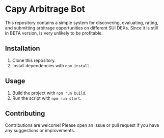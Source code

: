 # Capy Arbitrage Bot

This repository contains a simple system for discovering, evaluating, rating, and submitting arbitrage opportunities on different SUI DEXs.
Since it is still in BETA version, is very unlikely to be profitable.

## Installation

1. Clone this repository.
2. Install dependencies with `npm install`.

## Usage

1. Build the project with `npm run build`.
2. Run the script with `npm run start`.

## Contributing

Contributions are welcome! Please open an issue or pull request if you have any suggestions or improvements.

